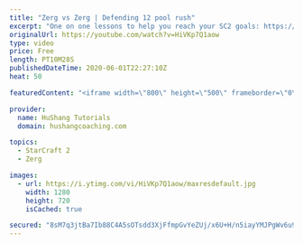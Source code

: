 ```yaml
---
title: "Zerg vs Zerg | Defending 12 pool rush"
excerpt: "One on one lessons to help you reach your SC2 goals: https://www.hushangcoaching.com ------------------------------------------------------------------------------------------------------- In this guide we take a look at how to defend one of the most infamous \"zerg rushes\" in sc2: the 12 pool. This rush"
originalUrl: https://youtube.com/watch?v=HiVKp7Q1aow
type: video
price: Free
length: PT10M28S
publishedDateTime: 2020-06-01T22:27:10Z
heat: 50

featuredContent: "<iframe width=\"800\" height=\"500\" frameborder=\"0\" src=\"https://www.youtube.com/embed/HiVKp7Q1aow\" allow=\"accelerometer; autoplay; encrypted-media; gyroscope; picture-in-picture\" allowfullscreen></iframe>"

provider:
  name: HuShang Tutorials
  domain: hushangcoaching.com

topics:
  - StarCraft 2
  - Zerg

images:
  - url: https://i.ytimg.com/vi/HiVKp7Q1aow/maxresdefault.jpg
    width: 1280
    height: 720
    isCached: true

secured: "8sM7q3jtBa7Ib88C4A5sOTsdd3XjFfmpGvYeZUj/x6U+H/n5iayYMJPgWv6u9dgVyXwT0Q3fibgAp6KtXkFwVn292A4xtXUjiX1yAcXZZZlwh2wXHh8zUr0g5Xx0B8psfkLrjiWD85p26lY3b1qKOVvIXKFxoaDra5kN6GbCMzUdxzFhG+IL563wr/ZgydoKAccz/C+J+Qf5I3QISgblRJimaQuJXHuY4ufKGT+v6rzy+jAiIA5WgCG3x6c+EOeEO/D91e9URcfhqZ5E4W/QZXFvOwmarc55B31cAHm1GgI9GM/3MAlyfzOOAhqfx9jK7olOnQKSUfqE+qAGBACXc3tftUB+/4XfRgmUJvDuJBkTvxV7OJuzAP7jgtpIZWD7NsDtiNpR6oazMZzPYsDu8TZNuPhP6mlO0AijG34zJtk=;GZ3WYAjCeNli/wqyPy2s+g=="
---
```


